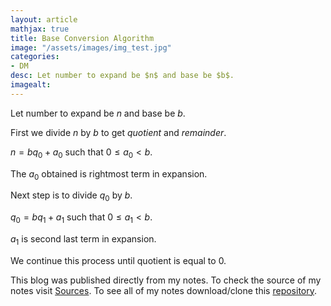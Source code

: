 ```yaml
---
layout: article
mathjax: true
title: Base Conversion Algorithm
image: "/assets/images/img_test.jpg"
categories:
- DM
desc: Let number to expand be $n$ and base be $b$. 
imagealt: 
---
```


Let number to expand be $n$ and base be $b$.


































































































































































































































































































































































First we divide $n$ by $b$ to get *quotient* and *remainder*.

































































































































































































































































































































































$n = bq_0 + a_0$ such that $0 \le a_0 <b$.

































































































































































































































































































































































The $a_0$ obtained is rightmost term in expansion.


































































































































































































































































































































































Next step is to divide $q_0$ by $b$.

































































































































































































































































































































































$q_0 = bq_1 + a_1$ such that $0 \le a_1 <b$.

































































































































































































































































































































































$a_1$ is second last term in expansion.


































































































































































































































































































































































We continue this process until quotient is equal to 0.



This blog was published directly from my notes.
To check the source of my notes visit [Sources](sources.html).
To see all of my notes download/clone this [repository](https://github.com/bovem/CS).
